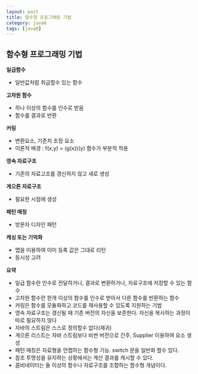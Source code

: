 ```yaml
---
layout: post
title: 함수형 프로그래밍 기법
category: java8
tags: [java8]
---
```

## 함수형 프로그래밍 기법 ##
**일급함수**
- 일반값처럼 취급할수 있는 함수

**고차원 함수**
- 하나 이상의 함수를 인수로 받음
- 함수를 결과로 반환

**커링**
- 변환요소, 기준치 조정 요소
- 이론적 배경 : f(x,y) = (g(x))(y) 함수가 부분적 적용

**영속 자료구조**
- 기존의 자료고조를 갱신하지 않고 새로 생성

**게으른 자료구조**
- 필요한 시점에 생성

**패턴 매칭**
- 방문자 디자인 패턴

**캐싱 또는 기억화**
- 맵을 이용하여 이미 등록 값은 그대로 리턴
- 동시성 고려

**요약**
- 일급 함수란 인수로 전달하거나, 결과로 변환하거나, 자료구조에 저장할 수 있는 함수
- 고차원 함수란 한개 이상의 함수를 인수로 받아서 다른 함수를 반환하는 함수
- 커링은 함수를 모듈화하고 코드를 재사용할 수 있도록 지원하는 기법
- 영속 자료구조는  갱신될 때 기존 버전의 자신을 보존한다. 자신을 복사하는 과정이 따로 필요하지 않다
- 자바의 스트림은 스스로 정의할수 없다(재귀)
- 게으른 리스트는 자바 스트림보다 비싼 버전으로 간주, Supplier 이용하여 요소 생성
- 패턴 매칭은 자료형을 언랩하는 함수형 기능. switch 문을 일반화 할수 있다.
- 참조 투명성을 유지하는 상황에서는 계산 결과를 캐시할 수 있다.
- 콤비네이터는 둘 이상의 함수나 자료구조를 조합하는 함수형 개념이다.

